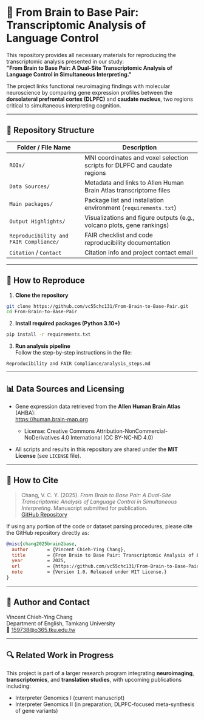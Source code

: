 # 🧠 From Brain to Base Pair: Transcriptomic Analysis of Language Control

This repository provides all necessary materials for reproducing the transcriptomic analysis presented in our study:  
**"From Brain to Base Pair: A Dual-Site Transcriptomic Analysis of Language Control in Simultaneous Interpreting."**

The project links functional neuroimaging findings with molecular neuroscience by comparing gene expression profiles between the **dorsolateral prefrontal cortex (DLPFC)** and **caudate nucleus**, two regions critical to simultaneous interpreting cognition.

---

## 📂 Repository Structure

| Folder / File Name               | Description                                                                 |
|----------------------------------|-----------------------------------------------------------------------------|
| `ROIs/`                          | MNI coordinates and voxel selection scripts for DLPFC and caudate regions  |
| `Data Sources/`                  | Metadata and links to Allen Human Brain Atlas transcriptome files          |
| `Main packages/`                 | Package list and installation environment (`requirements.txt`)             |
| `Output Highlights/`            | Visualizations and figure outputs (e.g., volcano plots, gene rankings)     |
| `Reproducibility and FAIR Compliance/` | FAIR checklist and code reproducibility documentation             |
| `Citation` / `Contact`           | Citation info and project contact email                                    |

---

## 🚀 How to Reproduce

1. **Clone the repository**  
```bash
git clone https://github.com/vc55chc131/From-Brain-to-Base-Pair.git
cd From-Brain-to-Base-Pair
```

2. **Install required packages (Python 3.10+)**  
```bash
pip install -r requirements.txt
```

3. **Run analysis pipeline**  
Follow the step-by-step instructions in the file:  
```
Reproducibility and FAIR Compliance/analysis_steps.md
```

---

## 📊 Data Sources and Licensing

- Gene expression data retrieved from the **Allen Human Brain Atlas** (AHBA):  
  https://human.brain-map.org  
  - License: Creative Commons Attribution-NonCommercial-NoDerivatives 4.0 International (CC BY-NC-ND 4.0)

- All scripts and results in this repository are shared under the **MIT License** (see `LICENSE` file).

---

## 📜 How to Cite

> Chang, V. C. Y. (2025). *From Brain to Base Pair: A Dual-Site Transcriptomic Analysis of Language Control in Simultaneous Interpreting*. Manuscript submitted for publication.  
> [GitHub Repository](https://github.com/vc55chc131/From-Brain-to-Base-Pair)

If using any portion of the code or dataset parsing procedures, please cite the GitHub repository directly as:

```bibtex
@misc{chang2025brain2base,
  author       = {Vincent Chieh-Ying Chang},
  title        = {From Brain to Base Pair: Transcriptomic Analysis of Language Control},
  year         = 2025,
  url          = {https://github.com/vc55chc131/From-Brain-to-Base-Pair},
  note         = {Version 1.0. Released under MIT License.}
}
```

---

## 🧬 Author and Contact

Vincent Chieh-Ying Chang  
Department of English, Tamkang University  
📧 159738@o365.tku.edu.tw

---

## 🔍 Related Work in Progress

This project is part of a larger research program integrating **neuroimaging**, **transcriptomics**, and **translation studies**, with upcoming publications including:

- Interpreter Genomics I (current manuscript)
- Interpreter Genomics II (in preparation; DLPFC-focused meta-synthesis of gene variants)
